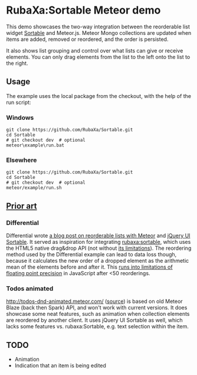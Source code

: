 # RubaXa:Sortable Meteor demo

This demo showcases the two-way integration between the reorderable list
widget [Sortable](https://github.com/RubaXa/Sortable/) and Meteor.js. Meteor
Mongo collections are updated when items are added, removed or reordered, and
the order is persisted.

It also shows list grouping and control over what lists can give or receive
elements. You can only drag elements from the list to the left onto the list
to the right.


## Usage

The example uses the local package from the checkout, with the help of the run script:

### Windows

    git clone https://github.com/RubaXa/Sortable.git
    cd Sortable
    # git checkout dev  # optional
    meteor\example\run.bat

### Elsewhere

    git clone https://github.com/RubaXa/Sortable.git
    cd Sortable
    # git checkout dev  # optional
    meteor/example/run.sh


## [Prior art](http://slides.com/dandv/prior-art)

### Differential

Differential wrote [a blog post on reorderable lists with
Meteor](http://differential.com/blog/sortable-lists-in-meteor-using-jquery-ui) and
[jQuery UI Sortable](http://jqueryui.com/sortable/). It served as inspiration
for integrating [rubaxa:sortable](rubaxa.github.io/Sortable/),
which uses the HTML5 native drag&drop API (not without [its
limitations](https://github.com/RubaXa/Sortable/issues/106)).
The reordering method used by the Differential example can lead to data loss
though, because it calculates the new order of a dropped element as the
arithmetic mean of the elements before and after it. This [runs into limitations
of floating point precision](http://programmers.stackexchange.com/questions/266451/maintain-ordered-collection-by-updating-as-few-order-fields-as-possible)
in JavaScript after <50 reorderings.

### Todos animated

http://todos-dnd-animated.meteor.com/ ([source](https://github.com/nleush/meteor-todos-sortable-animation))
is based on old Meteor Blaze (back then Spark) API, and won't work with current versions.
It does showcase some neat features, such as animation when collection elements
are reordered by another client. It uses jQuery UI Sortable as well, which lacks
some features vs. rubaxa:Sortable, e.g. text selection within the item.

## TODO

* Animation
* Indication that an item is being edited
